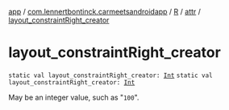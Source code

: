 [app](../../../index.md) / [com.lennertbontinck.carmeetsandroidapp](../../index.md) / [R](../index.md) / [attr](index.md) / [layout_constraintRight_creator](./layout_constraint-right_creator.md)

# layout_constraintRight_creator

`static val layout_constraintRight_creator: `[`Int`](https://kotlinlang.org/api/latest/jvm/stdlib/kotlin/-int/index.html)
`static val layout_constraintRight_creator: `[`Int`](https://kotlinlang.org/api/latest/jvm/stdlib/kotlin/-int/index.html)

May be an integer value, such as "`100`".

